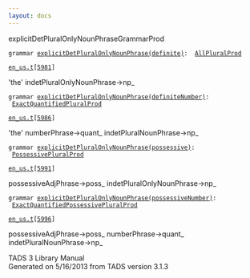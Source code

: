 ```yaml
---
layout: docs
---
```

<span class="title">explicitDetPluralOnlyNounPhrase</span><span class="type">GrammarProd</span>

`grammar `<span class="classExtLink">[`explicitDetPluralOnlyNounPhrase(definite)`](../object/explicitDetPluralOnlyNounPhrase(definite).html)</span>` :   `[`AllPluralProd`](../object/AllPluralProd.html)

[`en_us.t`](../file/en_us.t.html)`[`[`5981`](../source/en_us.t.html#5981)`]`



'the' indetPluralOnlyNounPhrase-\>np\_  



`grammar `<span class="classExtLink">[`explicitDetPluralOnlyNounPhrase(definiteNumber)`](../object/explicitDetPluralOnlyNounPhrase(definiteNumber).html)</span>` :   `[`ExactQuantifiedPluralProd`](../object/ExactQuantifiedPluralProd.html)

[`en_us.t`](../file/en_us.t.html)`[`[`5986`](../source/en_us.t.html#5986)`]`



'the' numberPhrase-\>quant\_ indetPluralNounPhrase-\>np\_  



`grammar `<span class="classExtLink">[`explicitDetPluralOnlyNounPhrase(possessive)`](../object/explicitDetPluralOnlyNounPhrase(possessive).html)</span>` :   `[`PossessivePluralProd`](../object/PossessivePluralProd.html)

[`en_us.t`](../file/en_us.t.html)`[`[`5991`](../source/en_us.t.html#5991)`]`



possessiveAdjPhrase-\>poss\_ indetPluralOnlyNounPhrase-\>np\_  



`grammar `<span class="classExtLink">[`explicitDetPluralOnlyNounPhrase(possessiveNumber)`](../object/explicitDetPluralOnlyNounPhrase(possessiveNumber).html)</span>` :   `[`ExactQuantifiedPossessivePluralProd`](../object/ExactQuantifiedPossessivePluralProd.html)

[`en_us.t`](../file/en_us.t.html)`[`[`5996`](../source/en_us.t.html#5996)`]`



possessiveAdjPhrase-\>poss\_ numberPhrase-\>quant\_  
indetPluralNounPhrase-\>np\_  





TADS 3 Library Manual  
Generated on 5/16/2013 from TADS version 3.1.3


